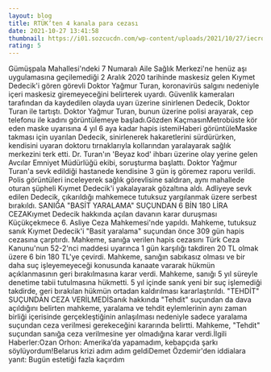 ```yaml
--- 
layout: blog
title: RTÜK’ten 4 kanala para cezası
date: 2021-10-27 13:41:58
thumbnail: https://i01.sozcucdn.com/wp-content/uploads/2021/10/27/iecrop/rtuk-iha_16_9_1612972226-880x495-1_16_9_1625669331-880x495-1_16_9_1628714283-880x495-1_16_9_1635341999-670x371.jpg
rating: 5
---
```

Gümüşpala Mahallesi'ndeki 7 Numaralı Aile Sağlık Merkezi'ne henüz aşı uygulamasına geçilemediği 2 Aralık 2020 tarihinde maskesiz gelen Kıymet Dedecik'i gören görevli Doktor Yağmur Turan, koronavirüs salgını nedeniyle içeri maskesiz giremeyeceğini belirterek uyardı. Güvenlik kameraları tarafından da kaydedilen olayda uyarı üzerine sinirlenen Dedecik, Doktor Turan ile tartıştı. Doktor Yağmur Turan, bunun üzerine polisi arayarak, cep telefonu ile kadını görüntülemeye başladı.Gözden KaçmasınMetrobüste kör eden maske uyarısına 4 yıl 6 aya kadar hapis istemiHaberi görüntüleMaske takması için uyarılan Dedecik, sinirlenerek hakaretlerini sürdürürken, kendisini uyaran doktoru tırnaklarıyla kollarından yaralayarak sağlık merkezini terk etti. Dr. Turan'ın 'Beyaz kod' ihbarı üzerine olay yerine gelen Avcılar Emniyet Müdürlüğü ekibi, soruşturma başlattı. Doktor Yağmur Turan'a sevk edildiği hastanede kendisine 3 gün iş göremez raporu verildi. Polis görüntüleri inceleyerek sağlık görevlisine saldıran, aynı mahallede oturan şüpheli Kıymet Dedecik'i yakalayarak gözaltına aldı. Adliyeye sevk edilen Dedecik, çıkarıldığı mahkemece tutuksuz yargılanmak üzere serbest bırakıldı. SANIĞA "BASİT YARALAMA" SUÇUNDAN 6 BİN 180 LİRA CEZAKıymet Dedecik hakkında açılan davanın karar duruşması Küçükçekmece 6. Asliye Ceza Mahkemesi'nde yapıldı. Mahkeme, tutuksuz sanık Kıymet Dedecik'i "Basit yaralama" suçundan önce 309 gün hapis cezasına çarptırdı. Mahkeme, sanığa verilen hapis cezasını Türk Ceza Kanunu'nun 52-2'nci maddesi uyarınca 1 gün karşılığı takdiren 20 TL olmak üzere 6 bin 180 TL'ye çevirdi. Mahkeme, sanığın sabıkasız olması ve bir daha suç işleyemeyeceği konusunda kanaate vararak hükmün açıklanmasının geri bırakılmasına karar verdi. Mahkeme, sanığı 5 yıl süreyle denetime tabii tutulmasına hükmetti. 5 yıl içinde sanık yeni bir suç işlemediği takdirde, geri bırakılan hükmün ortadan kaldırılması kararlaştırıldı. "TEHDİT" SUÇUNDAN CEZA VERİLMEDİSanık hakkında "Tehdit" suçundan da dava açıldığını belirten mahkeme, yaralama ve tehdit eylemlerinin aynı zaman birliği içerisinde gerçekleştiğinin anlaşılması nedeniyle sadece yaralama suçundan ceza verilmesi gerekeceğini kararında belirtti. Mahkeme, "Tehdit" suçundan sanığa ceza verilmesine yer olmadığına karar verdi.İlgili Haberler:Ozan Orhon: Amerika’da yapamadım, kebapçıda şarkı söylüyordum!Belarus krizi adım adım geldiDemet Özdemir'den iddialara yanıt: Bugün estetiği fazla kaçırdım